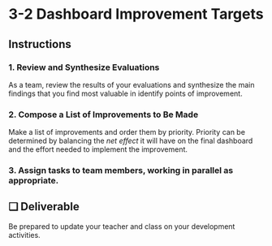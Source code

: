 # 3-2 Dashboard Improvement Targets

## Instructions

### 1. Review and Synthesize Evaluations

As a team, review the results of your evaluations and synthesize the main findings that you find most valuable in identify points of improvement.

### 2. Compose a List of Improvements to Be Made

Make a list of improvements and order them by priority. Priority can be determined by balancing the _net effect_ it will have on the final dashboard and the effort needed to implement the improvement.

### 3. Assign tasks to team members, working in parallel as appropriate.

## **❏ Deliverable**

Be prepared to update your teacher and class on your development activities.

